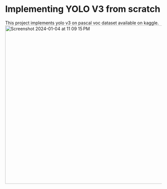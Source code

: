 # Implementing YOLO V3 from scratch
This project implements yolo v3 on pascal voc dataset available on kaggle.
<img width="512" alt="Screenshot 2024-01-04 at 11 09 15 PM" src="https://github.com/einnewfeyhaw/Yolo_from_scratch/assets/101916481/6e3973ca-b699-4928-9276-f742d1c7525d">
